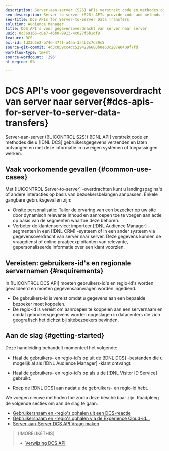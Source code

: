 ```yaml
---
description: Server-aan-server (S2S) APIs verstrekt code en methodes die u DCS gebruikersgegevens verzenden en laten ontvangen en met deze informatie in uw eigen systemen of toepassingen werken.
seo-description: Server-to-server (S2S) APIs provide code and methods that let you send and receive DCS user data and work with this information in your own systems or applications.
seo-title: DCS APIs for Server-to-Server Data Transfers
solution: Audience Manager
title: DCS API's voor gegevensoverdracht van server naar server
uuid: 8c369166-c8a7-46b0-9913-4c027f5b1df9
feature: DCS
exl-id: fd23d5e2-b74e-47ff-a4aa-3a4b2c7d39c5
source-git-commit: 4d3c859cc4dc5294286680b0e63c287e0409f7fd
workflow-type: tm+mt
source-wordcount: '296'
ht-degree: 0%

---
```


# DCS API&#39;s voor gegevensoverdracht van server naar server{#dcs-apis-for-server-to-server-data-transfers}

Server-aan-server ([!UICONTROL S2S]) [!DNL API] verstrekt code en methodes die u [!DNL DCS] gebruikersgegevens verzenden en laten ontvangen en met deze informatie in uw eigen systemen of toepassingen werken.

## Vaak voorkomende gevallen {#common-use-cases}

Met [!UICONTROL Server-to-server] -overdrachten kunt u landingspagina&#39;s of andere interacties op basis van bezoekersbelangen aanpassen. Enkele gangbare gebruiksgevallen zijn:

* Onsite personalisatie: Tailor de ervaring van een bezoeker op uw site door dynamisch relevante inhoud en aanroepen toe te voegen aan actie op basis van de segmenten waartoe deze behoren.
* Verbeter de klantenservice: importeer [!DNL Audience Manager] -segmenten in een [!DNL CRM] -systeem of in een ander systeem via gegevensoverdracht van server naar server. Deze gegevens kunnen de vraagdienst of online praatjeexploitanten van relevante, gepersonaliseerde informatie over een klant voorzien.

## Vereisten: gebruikers-id&#39;s en regionale servernamen {#requirements}

In [!UICONTROL DCS API] moeten gebruikers-id&#39;s en regio-id&#39;s worden gevalideerd en moeten gegevensaanvragen worden ingediend.

* De gebruikers-id is vereist omdat u gegevens aan een bepaalde bezoeker moet koppelen.
* De regio-id is vereist om aanroepen te koppelen aan een servernaam en omdat gebruikersgegevens worden opgeslagen in datacenters die zich geografisch het dichtst bij sitebezoekers bevinden.

## Aan de slag {#getting-started}

Deze handleiding behandelt momenteel het volgende:

* Haal de gebruikers- en regio-id&#39;s op uit de [!DNL DCS] -bestanden die u mogelijk al als [!DNL Audience Manager] -klant ontvangt.

* Haal de gebruikers- en regio-id&#39;s op als u de [!DNL Visitor ID Service] gebruikt.
* Roep de [!DNL DCS] aan nadat u de gebruikers- en regio-id hebt.

We voegen nieuwe methoden toe zodra deze beschikbaar zijn. Raadpleeg de volgende secties om aan de slag te gaan.

* [Gebruikersnaam en -regio&#39;s ophalen uit een DCS-reactie](dcs-aam-ids.md)
* [Gebruikersnaam en -regio&#39;s ophalen via de Experience Cloud-id...](dcs-mcid-ids.md)
* [Server-aan-Server DCS API Vraag maken](dcs-s2s-calls.md)

>[!MORELIKETHIS]
>
>* [ Verwijzing DCS API ](../../../api/dcs-intro/dcs-api-reference/dcs-api-methods.md)
